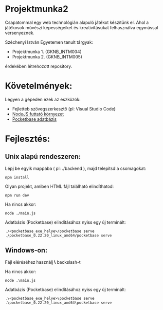 
# Projektmunka2

Csapatommal egy web technológián alapuló játékot készítünk el. Ahol a játékosok művészi képességeiket és
kreativitásukat felhasználva egymással versenyeznek.

Széchenyi István Egyetemen tanult tárgyak:

 - Projektmunka 1. (GKNB_INTM004)
 - Projektmunka 2. (GKNB_INTM005) 

 érdekében létrehozott repository.

 # Követelmények:

 Legyen a gépeden ezek az eszközök:
  - Fejletteb szövegszerkesztő (pl: Visual Studio Code)
  - [NodeJS futtató környezet](https://nodejs.org/en/download/prebuilt-installer)
  - [Pocketbase adatbázis](https://pocketbase.io/docs/)

# Fejlesztés:

## Unix alapú rendeszeren:

Lépj be egyik mappába ( pl: ./backend ), majd telepítsd a csomagokat:

    npm install

Olyan projekt, amiben HTML fájl található elindíthatod:
     
    npm run dev

Ha nincs akkor:

    node ./main.js

Adatbázis (Pocketbase) elindításához nyiss egy új terminált:

    ./<pocketbase_exe_helye>/pocketbase serve
    ./pocketbase_0.22.20_linux_amd64/pocketbase serve

## Windows-on:

Fájl eléréséhez használj **\\** backslash-t

Ha nincs akkor:

    node .\main.js

Adatbázis (Pocketbase) elindításához nyiss egy új terminált:

    .\<pocketbase_exe_helye>\pocketbase serve
    .\pocketbase_0.22.20_linux_amd64\pocketbase serve
